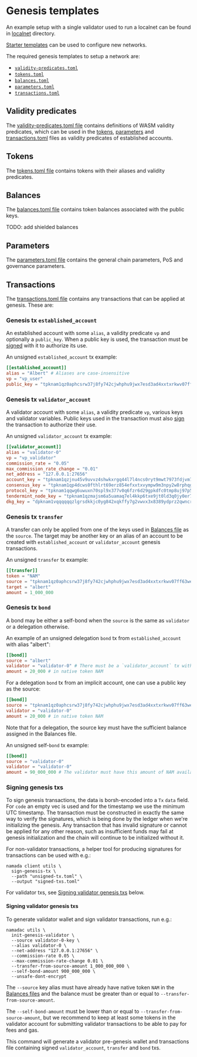 # Genesis templates

An example setup with a single validator used to run a localnet can be found in [localnet](localnet/README.md) directory.

[Starter templates](starter/README.md) can be used to configure new networks.

The required genesis templates to setup a network are:

- [`validity-predicates.toml`](#validity-predicates)
- [`tokens.toml`](#tokens)
- [`balances.toml`](#balances)
- [`parameters.toml`](#parameters)
- [`transactions.toml`](#transactions)

## Validity predicates

The [validity-predicates.toml file](validity-predicates) contains definitions of WASM validity predicates, which can be used in the [tokens](#tokens), [parameters](#parameters) and [transactions.toml](#transactions) files as validity predicates of established accounts.

## Tokens

The [tokens.toml file](tokens.toml) contains tokens with their aliases and validity predicates.

## Balances

The [balances.toml file](balances.toml) contains token balances associated with the public keys.

TODO: add shielded balances

## Parameters

The [parameters.toml file](parameters.toml) contains the general chain parameters, PoS and governance parameters.

## Transactions

The [transactions.toml file](transactions.toml) contains any transactions that can be applied at genesis. These are:

### Genesis tx `established_account`

An established account with some `alias`, a validity predicate `vp` and optionally a `public_key`. When a public key is used, the transaction must be [signed](#signing-genesis-txs) with it to authorize its use.

An unsigned `established_account` tx example:

```toml
[[established_account]]
alias = "Albert" # Aliases are case-insensitive
vp = "vp_user"
public_key = "tpknam1qz0aphcsrw37j8fy742cjwhphu9jwx7esd3ad4xxtxrkwv07ff63we33t3r"
```

### Genesis tx `validator_account`

A validator account with some `alias`, a validity predicate `vp`, various keys and validator variables. Public keys used in the transaction must also [sign](#signing-validator-genesis-txs) the transaction to authorize their use.

An unsigned `validator_account` tx example:

```toml
[[validator_account]]
alias = "validator-0"
vp = "vp_validator"
commission_rate = "0.05"
max_commission_rate_change = "0.01"
net_address = "127.0.0.1:27656"
account_key = "tpknam1qzjnu45v9uvvz4shwkxrgq44l7l4ncs0ryt9mwt7973fdjvm76tgkulmxll"
consensus_key = "tpknam1qp4dcws0fthlrt69erz854efxxtxvympw9m3npy2w8rphqgxu2ufcluhhva"
protocol_key = "tpknam1qqwg6uwuxn70spl9x377v0q6fzr6d29gpkdfc0tmp8uj97p5awnukum3d4q"
tendermint_node_key = "tpknam1qzmajsm6a5uamaq7el4kkp6txe9jt0ld3q0jy0er7cuz0u0k2yck64je49d"
dkg_key = "dpknam1vqqqqqqzlgrsdkkjc0yg842xqkffy7g2vwvx3x8389ydprz2qwncruzxr8cg8u939z4yy76wkx6uwfe7qur95yrftsd0r8lu0ayhu4zqsrkf9em3n5zpm7jkcmjtg0a24h2fa5gejvt0ywddwc6xa72f3z8czkcwrz38vq"
```

### Genesis tx `transfer`

A transfer can only be applied from one of the keys used in [Balances file](#balances) as the `source`. The target may be another key or an alias of an account to be created with `established_account` or `validator_account` genesis transactions.

An unsigned `transfer` tx example:

```toml
[[transfer]]
token = "NAM"
source = "tpknam1qz0aphcsrw37j8fy742cjwhphu9jwx7esd3ad4xxtxrkwv07ff63we33t3r"
target = "albert"
amount = 1_000_000
```

### Genesis tx `bond`

A bond may be either a self-bond when the `source` is the same as `validator` or a delegation otherwise.

An example of an unsigned delegation `bond` tx from `established_account` with alias "albert":

```toml
[[bond]]
source = "albert"
validator = "validator-0" # There must be a `validator_account` tx with this alias
amount = 20_000 # in native token NAM
```

For a delegation `bond` tx from an implicit account, one can use a public key as the source:

```toml
[[bond]]
source = "tpknam1qz0aphcsrw37j8fy742cjwhphu9jwx7esd3ad4xxtxrkwv07ff63we33t3r"
validator = "validator-0"
amount = 20_000 # in native token NAM
```

Note that for a delegation, the source key must have the sufficient balance assigned in the Balances file.

An unsigned self-`bond` tx example:

```toml
[[bond]]
source = "validator-0"
validator = "validator-0"
amount = 90_000_000 # The validator must have this amount of NAM available in account
```

### Signing genesis txs

To sign genesis transactions, the data is borsh-encoded into a `Tx` `data` field. For `code` an empty vec is used and for the timestamp we use the minimum UTC timestamp. The transaction must be constructed in exactly the same way to verify the signatures, which is being done by the ledger when we're initializing the genesis. Any transaction that has invalid signature or cannot be applied for any other reason, such as insufficient funds may fail at genesis initialization and the chain will continue to be initialized without it.

For non-validator transactions, a helper tool for producing signatures for transactions can be used with e.g.:

```shell
namada client utils \
  sign-genesis-tx \
  --path "unsigned-tx.toml" \
  --output "signed-txs.toml"
```

For validator txs, see [Signing validator genesis txs](#signing-validator-genesis-txs) below.

#### Signing validator genesis txs

To generate validator wallet and sign validator transactions, run e.g.:

```shell
namadac utils \
  init-genesis-validator \
  --source validator-0-key \
  --alias validator-0 \
  --net-address "127.0.0.1:27656" \
  --commission-rate 0.05 \
  --max-commission-rate-change 0.01 \
  --transfer-from-source-amount 1_000_000_000 \
  --self-bond-amount 900_000_000 \
  --unsafe-dont-encrypt
```

The `--source` key alias must have already have native token `NAM` in the [Balances files](#balances) and the balance must be greater than or equal to `--transfer-from-source-amount`.

The `--self-bond-amount` must be lower than or equal to `--transfer-from-source-amount`, but we recommend to keep at least some tokens in the validator account for submitting validator transactions to be able to pay for fees and gas.

This command will generate a validator pre-genesis wallet and transactions file containing signed `validator_account`, `transfer` and `bond` txs.

